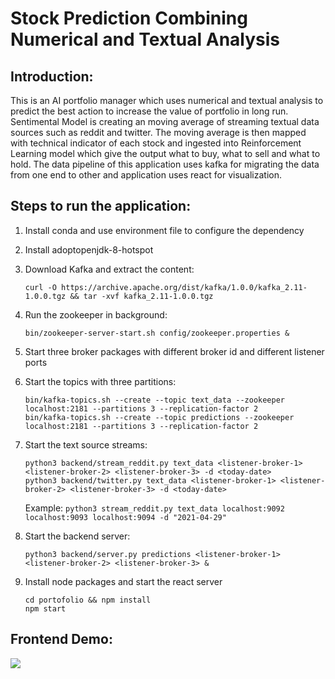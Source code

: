 # Stock Prediction Combining Numerical and Textual Analysis

## Introduction:

This is an AI portfolio manager which uses numerical and textual analysis to predict the best action to increase the value of portfolio in long run. Sentimental Model is creating an moving average of streaming textual data sources such as reddit and twitter. The moving average is then mapped with technical indicator of each stock and ingested into Reinforcement Learning model which give the output what to buy, what to sell and what to hold. The data pipeline of this application uses kafka for migrating the data from one end to other and application uses react for visualization.

## Steps to run the application:

1. Install conda and use environment file to configure the dependency

2.	Install adoptopenjdk-8-hotspot

3. Download Kafka and extract the content:
	```
	curl -O https://archive.apache.org/dist/kafka/1.0.0/kafka_2.11-1.0.0.tgz && tar -xvf kafka_2.11-1.0.0.tgz
	```
4. Run the zookeeper in background:
	```
	bin/zookeeper-server-start.sh config/zookeeper.properties &
	```
5.  Start three broker packages with different broker id and different listener ports

6. Start the topics with three partitions:
	```
	bin/kafka-topics.sh --create --topic text_data --zookeeper localhost:2181 --partitions 3 --replication-factor 2
	bin/kafka-topics.sh --create --topic predictions --zookeeper localhost:2181 --partitions 3 --replication-factor 2
	```
7. Start the text source streams:
	```
	python3 backend/stream_reddit.py text_data <listener-broker-1> <listener-broker-2> <listener-broker-3> -d <today-date> 
	python3 backend/twitter.py text_data <listener-broker-1> <listener-broker-2> <listener-broker-3> -d <today-date>
	```
	Example: ```python3 stream_reddit.py text_data localhost:9092 localhost:9093 localhost:9094 -d "2021-04-29"``` 

8.  Start the backend server:

	```python3 backend/server.py predictions <listener-broker-1> <listener-broker-2> <listener-broker-3> &```

9. Install node packages and start the react server
	
	```
	cd portofolio && npm install
	npm start
	```

## Frontend Demo:
![](bigdata.gif)